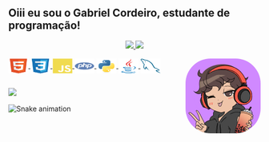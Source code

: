 ## Oiii eu sou o Gabriel Cordeiro, estudante de programação!
<div align="center">
  <a href="https://github.com/GabrielCordeiroBarrosoTeles">
  <img height="180em" src="https://github-readme-stats.vercel.app/api?username=GabrielCordeiroBarrosoTeles&show_icons=true&theme=dark&include_all_commits=true&count_private=true"/>
  <img height="180em" src="https://github-readme-stats.vercel.app/api/top-langs/?username=GabrielCordeiroBarrosoTeles&layout=compact&langs_count=7&theme=dark"/>
</div>
<div style="display: inline_block"><br>
  <img align="center" alt="Biel-HTML" height="30" width="40" src="https://raw.githubusercontent.com/devicons/devicon/master/icons/html5/html5-original.svg">
  <img align="center" alt="Biel-CSS" height="30" width="40" src="https://raw.githubusercontent.com/devicons/devicon/master/icons/css3/css3-original.svg">
  <img align="center" alt="Biel-PHP" height="30" width="40" src="https://raw.githubusercontent.com/devicons/devicon/master/icons/javascript/javascript-plain.svg">
  <img align="center" alt="Biel-Java" height="30" width="40" src="https://raw.githubusercontent.com/devicons/devicon/master/icons/php/php-plain.svg">
  <img align="center" alt="Biel-Python" height="30" width="40" src="https://raw.githubusercontent.com/devicons/devicon/master/icons/python/python-original.svg">
   <img align="center" alt="Biel-Java" height="30" width="40" src="https://raw.githubusercontent.com/devicons/devicon/master/icons/java/java-original.svg">
  <img align="center" alt="Biel-mySQL" height="30" width="40" src="https://raw.githubusercontent.com/devicons/devicon/master/icons/mysql/mysql-original.svg">
  <img align="right" alt=Biel-pic" height="150" style="border-radius:50px;" src="https://raw.githubusercontent.com/GabrielCordeiroBarrosoTeles/img/main/download20220803204714.png">
</div>
 
  ##
 
<div> 
  
  <a href="https://www.instagram.com/gbielcordeiro44/" target="_blank"><img src="https://img.shields.io/badge/-Instagram-%23E4405F?style=for-the-badge&logo=instagram&logoColor=white" target="_blank"></a>
  
   ![Snake animation](https://github.com/GabrielCordeiroBarrosoTeles/GabrielCordeiroBarrosoTeles/blob/output/github-contribution-grid-snake.svg)
</div>
